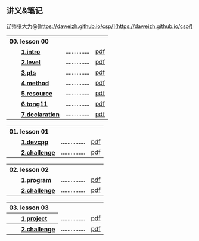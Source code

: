 ## 讲义&笔记

辽师张大为@[https://daweizh.github.io/csp/](https://daweizh.github.io/csp/)

<table style="border:0px;">
  <tr><th style="border:0px;text-align:left">00. lesson 00</th><td></td><td></td></tr>
  <tr><th style="border:0px;text-align:left">　　<a href='lesson00/1.intro.html'>1.intro</a></th>
      <td>...............</td>
      <td style="border:0px;text-align:right"><a href='lesson00/00.1-intro.pdf'>pdf</a></td>
  </tr>
  <tr><th style="border:0px;text-align:left">　　<a href='lesson00/2.level.html'>2.level</a></th>
      <td>...............</td>
      <td style="border:0px;text-align:right"><a href='lesson00/00.2-level.pdf'>pdf</a></td>
  </tr>
  <tr><th style="border:0px;text-align:left">　　<a href='lesson00/3.pts.html'>3.pts</a></th>
      <td>...............</td>
      <td style="border:0px;text-align:right"><a href='lesson00/00.3-pts.pdf'>pdf</a></td>
  </tr>
  <tr><th style="border:0px;text-align:left">　　<a href='lesson00/4.method.html'>4.method</a></th>
      <td>...............</td>
      <td style="border:0px;text-align:right"><a href='lesson00/00.4-method.pdf'>pdf</a></td>
  </tr>
  <tr><th style="border:0px;text-align:left">　　<a href='lesson00/5.resource.html'>5.resource</a></th>
      <td>...............</td>
      <td style="border:0px;text-align:right"><a href='lesson00/00.5-resource.pdf'>pdf</a></td>
  </tr>
  <tr><th style="border:0px;text-align:left">　　<a href='lesson00/6.tong11.html'>6.tong11</a></th>
      <td>...............</td>
      <td style="border:0px;text-align:right"><a href='lesson00/00.6-tong11.pdf'>pdf</a></td>
  </tr>
  <tr><th style="border:0px;text-align:left">　　<a href='lesson00/7.organ.html'>7.declaration</a></th>
      <td>...............</td>
      <td style="border:0px;text-align:right"><a href='lesson00/00.7-organ.pdf'>pdf</a></td>
  </tr>
</table>

<table style="border:0px;">
  <tr><th style="border:0px;text-align:left">01. lesson 01</th><td></td><td></td></tr>
  <tr><th style="border:0px;text-align:left">　　<a href='lesson01/1.devcpp.html'>1.devcpp</a></th>
      <td>...............</td>
      <td align='right'><a href='lesson01/01.1-devcpp.pdf'>pdf</a></td>
  </tr>
  <tr><th style="border:0px;text-align:left">　　<a href='lesson01/2.challenge.html'>2.challenge</a></th>
      <td>...............</td>
      <td align='right'><a href='lesson01/01.2-challenge.pdf'>pdf</a></td>
  </tr>
</table>

<table style="border:0px;">
  <tr><th style="border:0px;text-align:left">02. lesson 02</th><td></td><td></td></tr>
  <tr><th style="border:0px;text-align:left">　　<a href='lesson02/1.program.html'>1.program</a></th>
      <td>...............</td>
      <td align='right'><a href='lesson02/02.1-program.pdf'>pdf</a></td>
  </tr>
  <tr><th style="border:0px;text-align:left">　　<a href='lesson02/2.challenge.html'>2.challenge</a></th>
      <td>...............</td>
      <td align='right'><a href='lesson02/02.2-challenge.pdf'>pdf</a></td>
  </tr>
</table>

<table style="border:0px;">
  <tr><th align='left'>03. lesson 03</th><td></td><td></td></tr>
  <tr><th align='left'>　　<a href='lesson03/1.project.html'>1.project</a></th>
      <td>...............</td>
      <td align='right'><a href='lesson03/03.1-project.pdf'>pdf</a></td>
  </tr>
  <tr><th align='left'>　　<a href='lesson03/2.challenge.html'>2.challenge</a></th>
      <td>...............</td>
      <td align='right'><a href='lesson03/03.2-challenge.pdf'>pdf</a></td>
  </tr>
</table>
